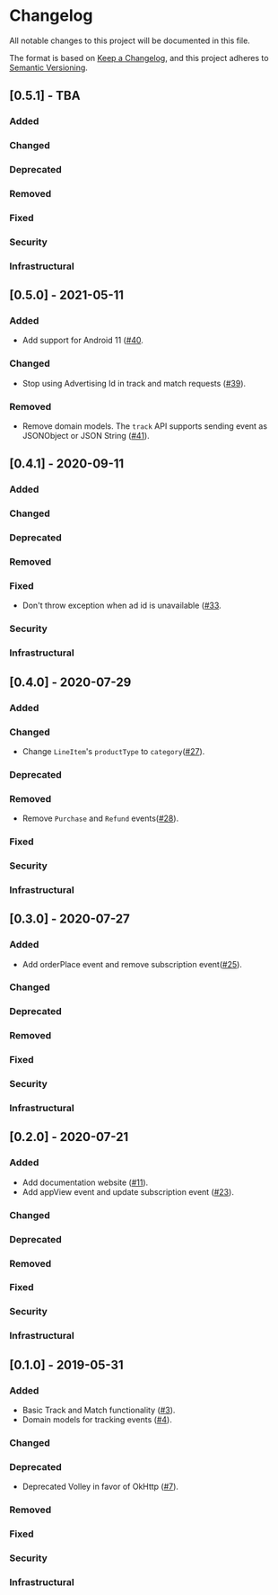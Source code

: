 # Changelog

All notable changes to this project will be documented in this file.

The format is based on [Keep a Changelog](https://keepachangelog.com/en/1.0.0/),
and this project adheres to [Semantic Versioning](https://semver.org/spec/v2.0.0.html).

## [0.5.1] - TBA
### Added

### Changed

### Deprecated

### Removed

### Fixed

### Security

### Infrastructural

## [0.5.0] - 2021-05-11
### Added
- Add support for Android 11 ([#40](https://github.com/velocidi/velocidi-android-sdk/pull/40).

### Changed
- Stop using Advertising Id in track and match requests ([#39](https://github.com/velocidi/velocidi-android-sdk/pull/39)).

### Removed
- Remove domain models. The `track` API supports sending event as JSONObject or JSON String ([#41](https://github.com/velocidi/velocidi-android-sdk/pull/41)).

## [0.4.1] - 2020-09-11
### Added

### Changed

### Deprecated

### Removed

### Fixed
 - Don't throw exception when ad id is unavailable ([#33](https://github.com/velocidi/velocidi-android-sdk/pull/33).

### Security

### Infrastructural


## [0.4.0] - 2020-07-29
### Added

### Changed
- Change `LineItem`'s `productType` to `category`([#27](https://github.com/velocidi/velocidi-android-sdk/pull/27)).

### Deprecated

### Removed
- Remove `Purchase` and `Refund` events([#28](https://github.com/velocidi/velocidi-android-sdk/pull/28)).

### Fixed

### Security

### Infrastructural


## [0.3.0] - 2020-07-27
### Added
 - Add orderPlace event and remove subscription event([#25](https://github.com/velocidi/velocidi-android-sdk/pull/25)).

### Changed

### Deprecated

### Removed

### Fixed

### Security

### Infrastructural


## [0.2.0] - 2020-07-21
### Added
 - Add documentation website ([#11](https://github.com/velocidi/velocidi-android-sdk/pull/11)).
 - Add appView event and update subscription event ([#23](https://github.com/velocidi/velocidi-android-sdk/pull/23)).

### Changed

### Deprecated

### Removed

### Fixed

### Security

### Infrastructural

## [0.1.0] - 2019-05-31
### Added
 - Basic Track and Match functionality ([#3](https://github.com/velocidi/velocidi-android-sdk/pull/3)).
 - Domain models for tracking events ([#4](https://github.com/velocidi/velocidi-android-sdk/pull/4)).

### Changed

### Deprecated
- Deprecated Volley in favor of OkHttp ([#7](https://github.com/velocidi/velocidi-android-sdk/pull/7)).

### Removed

### Fixed

### Security

### Infrastructural
